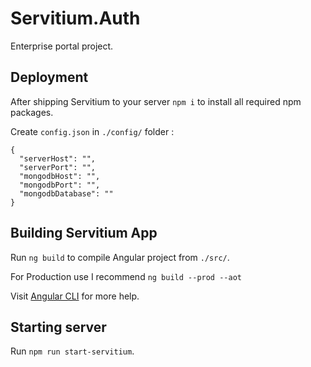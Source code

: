 # Servitium.Auth

Enterprise portal project.

## Deployment

After shipping Servitium to your server `npm i` to install all required npm packages.

Create `config.json` in `./config/` folder :

```$xslt
{
  "serverHost": "",
  "serverPort": "",
  "mongodbHost": "",
  "mongodbPort": "",
  "mongodbDatabase": ""
}
```

## Building Servitium App

Run `ng build` to compile Angular project from `./src/`. 

For Production use I recommend `ng build --prod --aot`

Visit [Angular CLI](https://github.com/angular/angular-cli) for more help.

## Starting server

Run `npm run start-servitium`.



